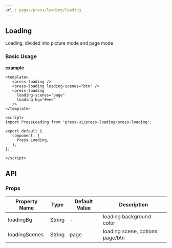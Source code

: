 ```yaml
---
url : pages/press/loading/loading
---
```


## Loading 

Loading, divided into picture mode and page mode

### Basic Usage

**example**


```vue
<template>
   <press-loading />
   <press-loading loading-scenes="btn" />
   <press-loading
     loading-scenes="page"
     loading-bg="#eee"
   />
</template>

<script>
import PressLoading from 'press-ui/press-loading/press-loading';

export default {
   component: {
     Press Loading,
   },
};

</script>
```


## API

### Props

| Property Name | Type   | Default Value | Description                      |
| ------------- | ------ | ------------- | -------------------------------- |
| loadingBg     | String | -             | loading background color         |
| loadingScenes | String | page          | loading scene, options: page/btn |
